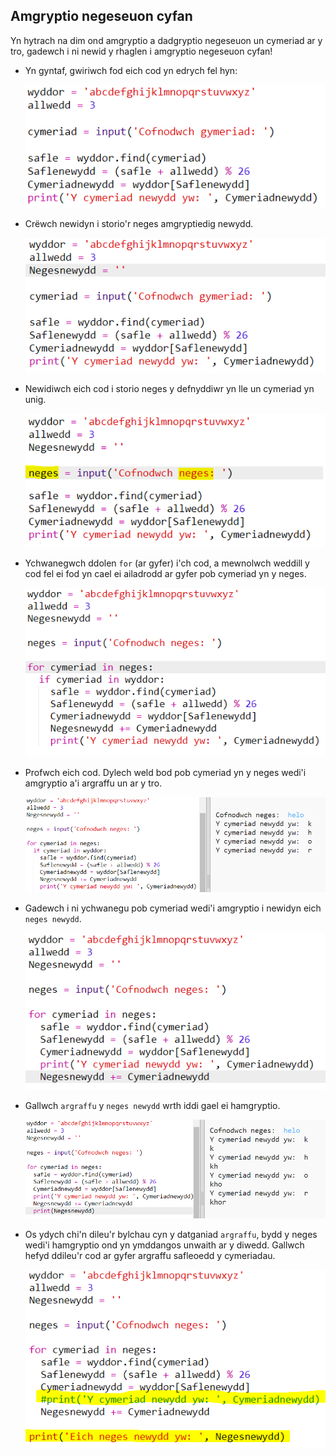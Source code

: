 ## Amgryptio negeseuon cyfan

Yn hytrach na dim ond amgryptio a dadgryptio negeseuon un cymeriad ar y tro, gadewch i ni newid y rhaglen i amgryptio negeseuon cyfan!

+ Yn gyntaf, gwiriwch fod eich cod yn edrych fel hyn:
    
    ![sgrinlun](images/messages-character-finished.png)

+ Crëwch newidyn i storio'r neges amgryptiedig newydd.
    
    ![sgrinlun](images/messages-newmessage.png)

+ Newidiwch eich cod i storio neges y defnyddiwr yn lle un cymeriad yn unig.
    
    ![sgrinlun](images/messages-message.png)

+ Ychwanegwch ddolen `for` (ar gyfer) i'ch cod, a mewnolwch weddill y cod fel ei fod yn cael ei ailadrodd ar gyfer pob cymeriad yn y neges.
    
    ![sgrinlun](images/messages-loop.png)

+ Profwch eich cod. Dylech weld bod pob cymeriad yn y neges wedi'i amgryptio a'i argraffu un ar y tro.
    
    ![sgrinlun](images/messages-loop-test.png)

+ Gadewch i ni ychwanegu pob cymeriad wedi'i amgryptio i newidyn eich `neges newydd`.
    
    ![sgrinlun](images/messges-message-add-character.png)

+ Gallwch `argraffu` y `neges newydd` wrth iddi gael ei hamgryptio.
    
    ![sgrinlun](images/messages-print-message-characters.png)

+ Os ydych chi'n dileu'r bylchau cyn y datganiad `argraffu`, bydd y neges wedi'i hamgryptio ond yn ymddangos unwaith ar y diwedd. Gallwch hefyd ddileu'r cod ar gyfer argraffu safleoedd y cymeriadau.
    
    ![sgrinlun](images/messages-print-message-comment.png)